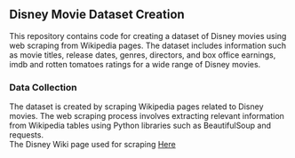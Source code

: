 ## Disney Movie Dataset Creation

This repository contains code for creating a dataset of Disney movies using web scraping from Wikipedia pages. The dataset includes information such as movie titles, release dates, genres, directors, and box office earnings, imdb and rotten tomatoes ratings for a wide range of Disney movies.

### Data Collection

The dataset is created by scraping Wikipedia pages related to Disney movies. The web scraping process involves extracting relevant information from Wikipedia tables using Python libraries such as BeautifulSoup and requests.\
The Disney Wiki page used for scraping [Here](https://en.wikipedia.org/wiki/List_of_Walt_Disney_Pictures_films)
